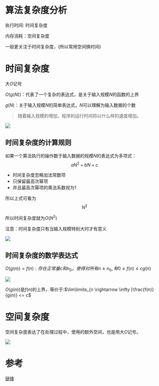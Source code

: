 # 算法复杂度分析


执行时间:   时间复杂度

内存消耗：空间复杂度



一般更关注于时间复杂度，(所以常用空间换时间)

# 时间复杂度

大$O$记号

$O(g(N))$：代表了一个复杂的表达式，是关于输入规模$N$的函数的上界

$g(N)$：关于输入规模$N$的简单表达式，$N$可以理解为输入数据的个数

> 随着输入规模的增加，程序的运行时间将以什么样的速度增加。

![](https://gitee.com/shilongshen/xiaoxingimagebad/raw/master/img/20210322110117.png)



## 时间复杂度的计算规则

如果一个算法执行的操作数于输入数据的规模$N$的表达式为多项式：
$$
aN^2+bN+c
$$

- 时间复杂度忽略加法常数项
- 只保留最高次幂项
- 并且最高次幂项的乘法系数视为1

所以上式可看为
$$
N^2
$$


所以时间复杂度就为$O(N^2)$

注意：时间复杂度只有当输入规模特别大时才有意义

![](https://gitee.com/shilongshen/xiaoxingimagebad/raw/master/img/20210322111247.png)



## 时间复杂度的数学表达式

$O(g(n))={f(n):存在正常量c和n_0，使得对所有n\geq n_0,有0 \leq f(n) \leq cg(n)}$

![](https://gitee.com/shilongshen/xiaoxingimagebad/raw/master/img/20210322213854.png)

$O(g(n))$是$f(n)$的上界，等价于:$\lim\limits_{n \rightarrow \infty }\frac{f(n)}{g(n)} <= c$

# 空间复杂度

空间复杂度表达了在处理过程中，使用的额外空间，也是用大$O$记号。

![](https://gitee.com/shilongshen/xiaoxingimagebad/raw/master/img/20210322214248.png)

# 参考

[链接](https://leetcode-cn.com/leetbook/read/learning-algorithms-with-leetcode/553v4h/)
